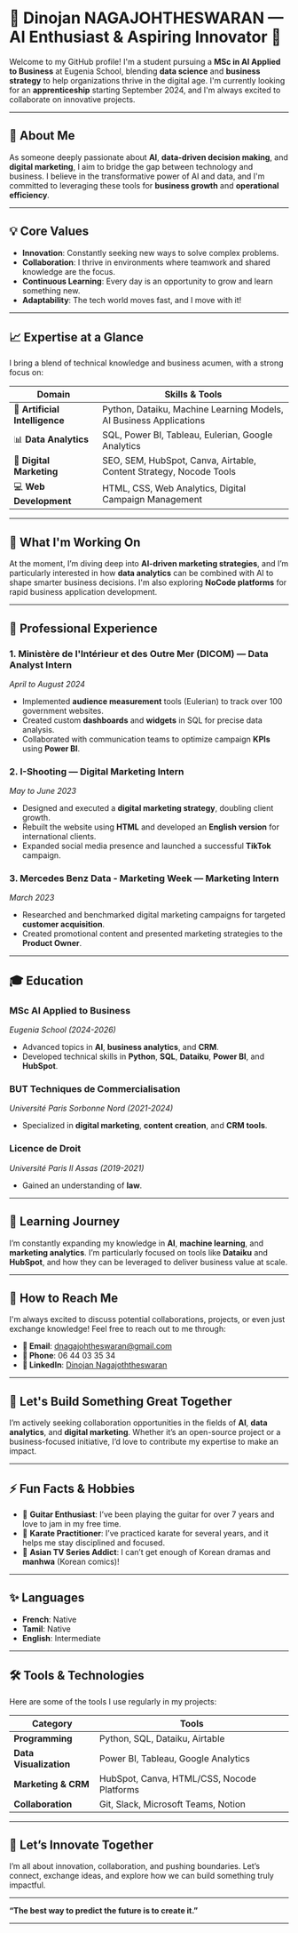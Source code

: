 # 🌟 Dinojan NAGAJOHTHESWARAN — AI Enthusiast & Aspiring Innovator 🌟

Welcome to my GitHub profile! I'm a student pursuing a **MSc in AI Applied to Business** at Eugenia School, blending **data science** and **business strategy** to help organizations thrive in the digital age. I'm currently looking for an **apprenticeship** starting September 2024, and I'm always excited to collaborate on innovative projects.

---

## 🚀 About Me

As someone deeply passionate about **AI**, **data-driven decision making**, and **digital marketing**, I aim to bridge the gap between technology and business. I believe in the transformative power of AI and data, and I'm committed to leveraging these tools for **business growth** and **operational efficiency**.

---

## 💡 Core Values

- **Innovation**: Constantly seeking new ways to solve complex problems.
- **Collaboration**: I thrive in environments where teamwork and shared knowledge are the focus.
- **Continuous Learning**: Every day is an opportunity to grow and learn something new.
- **Adaptability**: The tech world moves fast, and I move with it!

---

## 📈 Expertise at a Glance

I bring a blend of technical knowledge and business acumen, with a strong focus on:

| **Domain**              | **Skills & Tools**                                                                 |
|-------------------------|------------------------------------------------------------------------------------|
| 🧠 **Artificial Intelligence** | Python, Dataiku, Machine Learning Models, AI Business Applications |
| 📊 **Data Analytics**    | SQL, Power BI, Tableau, Eulerian, Google Analytics                                |
| 🎯 **Digital Marketing** | SEO, SEM, HubSpot, Canva, Airtable, Content Strategy, Nocode Tools                |
| 💻 **Web Development**   | HTML, CSS, Web Analytics, Digital Campaign Management                             |

---

## 🔭 What I'm Working On

At the moment, I’m diving deep into **AI-driven marketing strategies**, and I’m particularly interested in how **data analytics** can be combined with AI to shape smarter business decisions. I'm also exploring **NoCode platforms** for rapid business application development.

---

## 🌟 Professional Experience

### **1. Ministère de l'Intérieur et des Outre Mer (DICOM) — Data Analyst Intern**
_April to August 2024_

- Implemented **audience measurement** tools (Eulerian) to track over 100 government websites.
- Created custom **dashboards** and **widgets** in SQL for precise data analysis.
- Collaborated with communication teams to optimize campaign **KPIs** using **Power BI**.

### **2. I-Shooting — Digital Marketing Intern**
_May to June 2023_

- Designed and executed a **digital marketing strategy**, doubling client growth.
- Rebuilt the website using **HTML** and developed an **English version** for international clients.
- Expanded social media presence and launched a successful **TikTok** campaign.

### **3. Mercedes Benz Data - Marketing Week — Marketing Intern**
_March 2023_

- Researched and benchmarked digital marketing campaigns for targeted **customer acquisition**.
- Created promotional content and presented marketing strategies to the **Product Owner**.

---

## 🎓 Education

### **MSc AI Applied to Business**  
_Eugenia School (2024-2026)_

- Advanced topics in **AI**, **business analytics**, and **CRM**.
- Developed technical skills in **Python**, **SQL**, **Dataiku**, **Power BI**, and **HubSpot**.

### **BUT Techniques de Commercialisation**  
_Université Paris Sorbonne Nord (2021-2024)_

- Specialized in **digital marketing**, **content creation**, and **CRM tools**.

### **Licence de Droit**  
_Université Paris II Assas (2019-2021)_

- Gained an understanding of **law**.

---

## 🌱 Learning Journey

I’m constantly expanding my knowledge in **AI**, **machine learning**, and **marketing analytics**. I’m particularly focused on tools like **Dataiku** and **HubSpot**, and how they can be leveraged to deliver business value at scale.

---

## 💬 How to Reach Me

I'm always excited to discuss potential collaborations, projects, or even just exchange knowledge! Feel free to reach out to me through:

- **📧 Email**: [dnagajohtheswaran@gmail.com](mailto:dnagajohtheswaran@gmail.com)
- **📱 Phone**: 06 44 03 35 34
- **💼 LinkedIn**: [Dinojan Nagajoththeswaran](https://www.linkedin.com/in/dinojan-nagajohtheswaran-99a745150/)

---

## 🔗 Let's Build Something Great Together

I’m actively seeking collaboration opportunities in the fields of **AI**, **data analytics**, and **digital marketing**. Whether it’s an open-source project or a business-focused initiative, I’d love to contribute my expertise to make an impact.

---

## ⚡ Fun Facts & Hobbies

- 🎸 **Guitar Enthusiast**: I’ve been playing the guitar for over 7 years and love to jam in my free time.
- 🥋 **Karate Practitioner**: I’ve practiced karate for several years, and it helps me stay disciplined and focused.
- 🎥 **Asian TV Series Addict**: I can’t get enough of Korean dramas and **manhwa** (Korean comics)!

---

## ✨ Languages

- **French**: Native  
- **Tamil**: Native  
- **English**: Intermediate

---

## 🛠 Tools & Technologies

Here are some of the tools I use regularly in my projects:

| **Category**         | **Tools**                                                                                     |
|----------------------|-----------------------------------------------------------------------------------------------|
| **Programming**       | Python, SQL, Dataiku, Airtable                                                                |
| **Data Visualization**| Power BI, Tableau, Google Analytics                                                           |
| **Marketing & CRM**   | HubSpot, Canva, HTML/CSS, Nocode Platforms                                                    |
| **Collaboration**     | Git, Slack, Microsoft Teams, Notion                                                           |

---

## 🌟 Let’s Innovate Together

I’m all about innovation, collaboration, and pushing boundaries. Let’s connect, exchange ideas, and explore how we can build something truly impactful.

---

**“The best way to predict the future is to create it.”**

---

